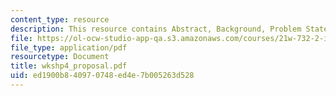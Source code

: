 ```yaml
---
content_type: resource
description: This resource contains Abstract, Background, Problem Statement.
file: https://ol-ocw-studio-app-qa.s3.amazonaws.com/courses/21w-732-2-introduction-to-technical-communication-ethics-in-science-and-technology-fall-2006/ed1900b840970748ed4e7b005263d528_wkshp4_proposal.pdf
file_type: application/pdf
resourcetype: Document
title: wkshp4_proposal.pdf
uid: ed1900b8-4097-0748-ed4e-7b005263d528
---
```

